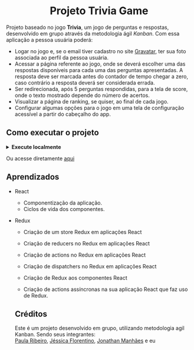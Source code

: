 <h1 align="center">Projeto Trivia Game</h1>

Projeto baseado no jogo **Trivia**, um jogo de perguntas e respostas, desenvolvido em grupo através da metodologia ágil _Kanban_. Com essa aplicação a pessoa usuária poderá:

  - Logar no jogo e, se o email tiver cadastro no site [Gravatar](https://pt.gravatar.com/), ter sua foto associada ao perfil da pessoa usuária.
  - Acessar a página referente ao jogo, onde se deverá escolher uma das respostas disponíveis para cada uma das perguntas apresentadas. A resposta deve ser marcada antes do contador de tempo chegar a zero, caso contrário a resposta deverá ser considerada errada.
  - Ser redirecionada, após 5 perguntas respondidas, para a tela de score, onde o texto mostrado depende do número de acertos.
  - Visualizar a página de ranking, se quiser, ao final de cada jogo.
  - Configurar algumas opções para o jogo em uma tela de configuração acessível a partir do cabeçalho do app.
  
##  Como executar o projeto

<details>
<summary>
    <strong>Execute localmente</strong>
  </summary><br>

```bash

# Clone este repositório
$ git clone git@github.com:vitorbelarmino/Trivia-Game.git

# Instale as dependências
$ npm install

# Execute a aplicação
$ npm start

```
</details>

Ou acesse diretamente [aqui](https://trivia-game-henna.vercel.app/)

## Aprendizados

- React
  - Componentização da aplicação.
  - Ciclos de vida dos componentes.
  
- Redux
  - Criação de um store Redux em aplicações React

  - Criação de reducers no Redux em aplicações React

  - Criação de actions no Redux em aplicações React

  - Criação de dispatchers no Redux em aplicações React

  - Criação de Redux aos componentes React

  - Criação de actions assíncronas na sua aplicação React que faz uso de Redux.
  
  ## Créditos
  Este é um projeto desenvolvido em grupo, utilizando metodologia agil Kanban. Sendo seus integrantes:</br> 
  [Paula Ribeiro](https://github.com/PaulaSalinoRibeiro), [Jéssica Florentino](https://github.com/jdgflorentino), [Jonathan Manhães](https://github.com/jonmanhaes) e eu
  
